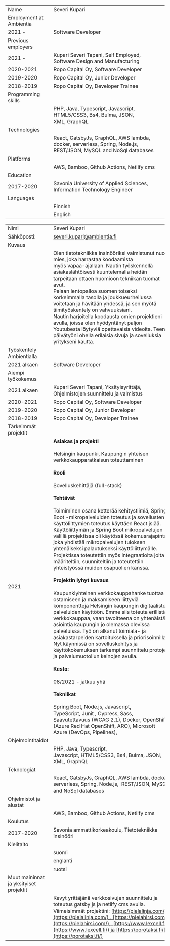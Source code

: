   

|     |     |
| --- | --- |  
| Name | Severi Kupari |
| Employment at Ambientia |     |
| 2021 - | Software Developer |
| Previous employers |     |
| 2021 - | Kupari Severi Tapani, Self Employed, Software Design and Manufacturing |
| 2020-2021 | Ropo Capital Oy, Software Developer |
| 2019-2020 | Ropo Capital Oy, Junior Developer |
| 2018-2019 | Ropo Capital Oy, Developer Trainee |
| Programming skills |     |
|     | PHP, Java, Typescript, Javascript,  HTML5/CSS3, Bs4, Bulma, JSON, XML, GraphQL |
| Technologies |     |
|     | React, GatsbyJs, GraphQL, AWS lambda, docker, serverless, Spring, Node.js,  REST/JSON, MySQL and NoSql databases |
| Platforms |     |
|     | AWS, Bamboo, Github Actions, Netlify cms |
| Education |     |
| 2017-2020 | Savonia University of Applied Sciences, Information Technology Engineer |
| Languages |     |
|     | Finnish |
|     | English |

|     |     |
| --- | --- | 
| Nimi | Severi Kupari |
| Sähköposti: | severi.kupari@ambientia.fi |
| Kuvaus |     |
|     | Olen tietotekniikka insinööriksi valmistunut nuori mies, joka harrastaa koodaamista  <br>myös vapaa-ajallaan. Nautin työskennellä asiakaslähtöisesti kuuntelemalla heidän tarpeitaan ottaen huomioon tekniikan tuomat avut.   <br>Pelaan lentopalloa suomen toiseksi korkeimmalla tasolla ja joukkueurheilussa  <br>voitetaan ja hävitään yhdessä, ja sen myötä tiimityöskentely on vahvuuksiani.  <br>Nautin harjoitella koodausta omien projektieni avulla, joissa olen hyödyntänyt paljon  <br>Youtubesta löytyviä opettavaisia videoita. Teen päivätyöni ohella erilaisia sivuja ja sovelluksia yritykseni kautta. |
| Työskentely Ambientialla  |     |
| 2021 alkaen | Software Developer |
| Aiempi työkokemus |     |
| 2021 alkaen | Kupari Severi Tapani, Yksityisyrittäjä, Ohjelmistojen suunnittelu ja valmistus |
| 2020-2021 | Ropo Capital Oy, Software Developer |
| 2019-2020 | Ropo Capital Oy, Junior Developer |
| 2018-2019 | Ropo Capital Oy, Developer Trainee |
| Tärkeimmät projektit |     |
| 2021 | **Asiakas ja projekti**<br><br>Helsingin kaupunki, Kaupungin yhteisen verkkokaupparatkaisun toteuttaminen<br><br>**Rooli**<br><br>Sovelluskehittäjä (full-stack)<br><br>**Tehtävät**<br><br>Toimiminen osana ketterää kehitystiimiä, Spring Boot -mikropalveluiden toteutus ja sovellusten käyttöliittymien toteutus käyttäen React.js:ää. Käyttöliittymän ja Spring Boot mikropalvelujen välillä projektissa oli käytössä kokemusrajapinta joka yhdistää mikropalvelujen tuloksen yhtenäiseksi palautukseksi käyttöliittymälle. Projektissa toteutettiin myös integraatioita joita määriteltiin, suunniteltiin ja toteutettiin yhteistyössä muiden osapuolien kanssa. <br><br>**Projektin lyhyt kuvaus**<br><br>Kaupunkiyhteinen verkkokauppahanke tuottaa ostamiseen ja maksamiseen liittyviä komponentteja Helsingin kaupungin digitaalisten palveluiden käyttöön. Emme siis toteuta erillistä verkkokauppaa, vaan tavoitteena on yhtenäistää asiointia kaupungin jo olemassa olevissa palveluissa. Työ on alkanut toimiala- ja asiakastarpeiden kartoituksella ja priorisoinnilla. Nyt käynnissä on sovelluskehitys ja käyttökokemuksen tarkempi suunnittelu protojen ja palvelumuotoilun keinojen avulla.<br><br>**Kesto:**<br><br>08/2021 - jatkuu yhä<br><br>**Tekniikat**<br><br>Spring Boot, Node.js, Javascript, TypeScript, Junit , Cypress, Sass, Saavutettavuus (WCAG 2.1), Docker, OpenShift (Azure Red Hat OpenShift, ARO), Microsoft Azure (DevOps, Pipelines), |
| Ohjelmointitaidot |     |
|     | PHP, Java, Typescript, Javascript, HTML5/CSS3, Bs4, Bulma, JSON, XML, GraphQL |
| Teknologiat |     |
|     | React, GatsbyJs, GraphQL, AWS lambda, docker, serverless, Spring, Node.js,  REST/JSON, MySQL and NoSql databases |
| Ohjelmistot ja alustat |     |
|     | AWS, Bamboo, Github Actions, Netlify cms |
| Koulutus |     |
| 2017-2020 | Savonia ammattikorkeakoulu, Tietotekniikka insinööri |
| Kielitaito |     |
|     | suomi |
|     | englanti |
|     | ruotsi |
| Muut maininnat ja yksityiset projektit |     |
|     | Kevyt yrittäjänä verkkosivujen suunnittelu ja toteutus gatsby js ja netlify cms avulla. Viimeisimmät projektini: [https://pielalinja.com/](https://pielalinja.com/) , [https://pielahirsi.com/](https://pielahirsi.com/),  [https://www.lexcell.fi/](https://www.lexcell.fi/) ja [https://porotaksi.fi/](https://porotaksi.fi/) |
